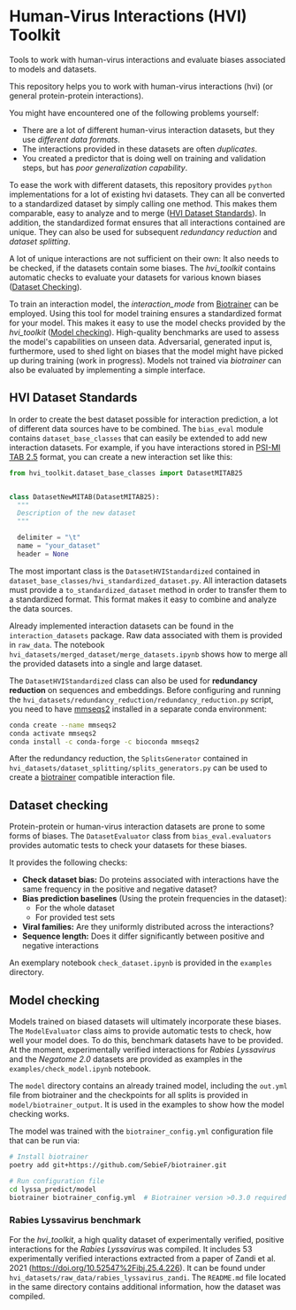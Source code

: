 # Human-Virus Interactions (HVI) Toolkit

Tools to work with human-virus interactions and evaluate biases associated to models and datasets.

This repository helps you to work with human-virus interactions (hvi) (or general protein-protein interactions).

You might have encountered one of the following problems yourself:
* There are a lot of different human-virus interaction datasets, but they use *different data formats*.
* The interactions provided in these datasets are often *duplicates*.
* You created a predictor that is doing well on training and validation steps, but has *poor generalization capability*.

To ease the work with different datasets, this repository provides `python` implementations for a lot of existing
hvi datasets. They can all be converted to a standardized dataset by simply calling one method. This makes them
comparable, easy to analyze and to merge ([HVI Dataset Standards](#hvi-dataset-standards)). 
In addition, the standardized format ensures that all interactions contained
are unique. They can also be used for subsequent *redundancy reduction* and *dataset splitting*.

A lot of unique interactions are not sufficient on their own: It also needs to be checked, if the datasets contain
some biases. The *hvi_toolkit* contains automatic checks to evaluate your datasets for various known biases
([Dataset Checking](#dataset-checking)).

To train an interaction model, the *interaction_mode* from [Biotrainer]((https://github.com/sacdallago/biotrainer/)) 
can be employed. Using this tool for model training ensures a standardized format for your model. This makes it 
easy to use the model checks provided by the *hvi_toolkit* ([Model checking](#model-checking)). 
High-quality benchmarks are used to assess the model's capabilities on unseen data. 
Adversarial, generated input is, furthermore, used to shed light on biases that the model
might have picked up during training (work in progress). Models not trained via *biotrainer* can also be evaluated
by implementing a simple interface.

## HVI Dataset Standards

In order to create the best dataset possible for interaction prediction, a lot of different data sources have to be
combined. 
The `bias_eval` module contains `dataset_base_classes` that can easily be extended to add
new interaction datasets. For example, if you have interactions 
stored in [PSI-MI TAB 2.5](https://psicquic.github.io/MITAB25Format.html) format,
you can create a new interaction set like this:

```python
from hvi_toolkit.dataset_base_classes import DatasetMITAB25


class DatasetNewMITAB(DatasetMITAB25):
  """
  Description of the new dataset
  """

  delimiter = "\t"
  name = "your_dataset"
  header = None
```

The most important class is the `DatasetHVIStandardized` contained in 
`dataset_base_classes/hvi_standardized_dataset.py`. All interaction datasets must provide a
`to_standardized_dataset` method in order to transfer them to a standardized format. This format
makes it easy to combine and analyze the data sources.

Already implemented interaction datasets can be found in the `interaction_datasets` package.
Raw data associated with them is provided in `raw_data`. 
The notebook `hvi_datasets/merged_dataset/merge_datasets.ipynb` shows how to merge all the provided datasets
into a single and large dataset.

The `DatasetHVIStandardized` class can also be used for **redundancy reduction** on sequences and
embeddings. Before configuring and running the 
`hvi_datasets/redundancy_reduction/redundancy_reduction.py` script, you need to have
[mmseqs2](https://github.com/soedinglab/MMseqs2) installed in a separate conda environment:
```bash
conda create --name mmseqs2
conda activate mmseqs2
conda install -c conda-forge -c bioconda mmseqs2
```

After the redundancy reduction, the `SplitsGenerator` contained in 
`hvi_datasets/dataset_splitting/splits_generators.py` can be used to create a 
[biotrainer](https://github.com/sacdallago/biotrainer/) compatible interaction file. 

## Dataset checking

Protein-protein or human-virus interaction datasets are prone to some forms of biases.
The `DatasetEvaluator` class from `bias_eval.evaluators` provides automatic tests 
to check your datasets for these biases.

It provides the following checks:

* **Check dataset bias:** Do proteins associated with interactions have the same frequency in the positive
and negative dataset?
* **Bias prediction baselines** (Using the protein frequencies in the dataset):
  * For the whole dataset
  * For provided test sets
* **Viral families:** Are they uniformly distributed across the interactions?
* **Sequence length:** Does it differ significantly between positive and negative interactions

An exemplary notebook `check_dataset.ipynb` is provided in the `examples` directory. 

## Model checking

Models trained on biased datasets will ultimately incorporate these biases. The `ModelEvaluator` class aims to
provide automatic tests to check, how well your model does. To do this, benchmark datasets have to be provided.
At the moment, experimentally verified interactions for *Rabies Lyssavirus* and the *Negatome 2.0* datasets are provided
as examples in the `examples/check_model.ipynb` notebook. 

The `model` directory contains an already trained model, including the `out.yml` file from biotrainer and 
the checkpoints for all splits is provided in `model/biotrainer_output`. It is used in the examples to show how the
model checking works.

The model was trained with the `biotrainer_config.yml` configuration file that can be run via:
```bash
# Install biotrainer
poetry add git+https://github.com/SebieF/biotrainer.git

# Run configuration file
cd lyssa_predict/model
biotrainer biotrainer_config.yml  # Biotrainer version >0.3.0 required
```

### Rabies Lyssavirus benchmark

For the *hvi_toolkit*, a high quality dataset of experimentally verified, positive interactions for the 
*Rabies Lyssavirus* was compiled.
It includes 53 experimentally verified interactions extracted from a paper of 
Zandi et al. 2021 (https://doi.org/10.52547%2Fibj.25.4.226). 
It can be found under `hvi_datasets/raw_data/rabies_lyssavirus_zandi`. The `README.md` file located in the same
directory contains additional information, how the dataset was compiled.
